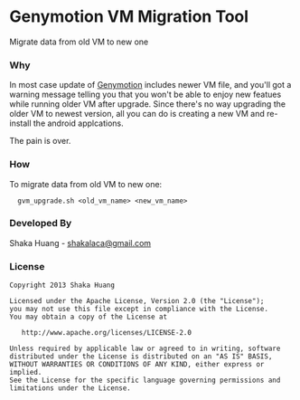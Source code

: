 Genymotion VM Migration Tool
=========================

Migrate data from old VM to new one


### Why 

In most case update of [Genymotion](http://www.genymotion.com/) includes newer VM file, and you'll got a 
warning message telling you that you won't be able to enjoy new featues while 
running older VM after upgrade. Since there's no way upgrading the older VM 
to newest version, all you can do is creating a new VM and re-install the 
android applcations.

The pain is over. 


### How

To migrate data from old VM to new one:
```
  gvm_upgrade.sh <old_vm_name> <new_vm_name>
```


### Developed By

Shaka Huang - <shakalaca@gmail.com>


### License

    Copyright 2013 Shaka Huang

    Licensed under the Apache License, Version 2.0 (the "License");
    you may not use this file except in compliance with the License.
    You may obtain a copy of the License at

       http://www.apache.org/licenses/LICENSE-2.0

    Unless required by applicable law or agreed to in writing, software
    distributed under the License is distributed on an "AS IS" BASIS,
    WITHOUT WARRANTIES OR CONDITIONS OF ANY KIND, either express or implied.
    See the License for the specific language governing permissions and
    limitations under the License.
